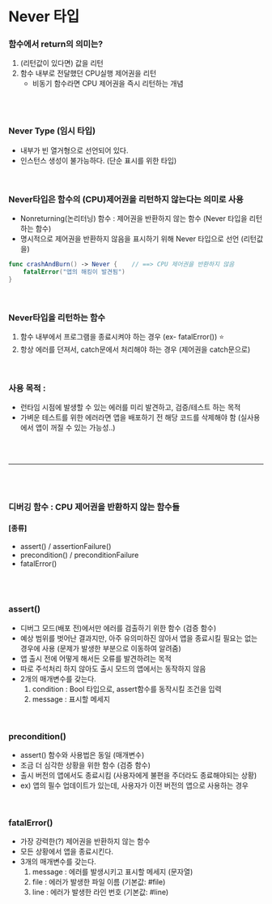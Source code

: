 # Never 타입

### 함수에서 return의 의미는?
1. (리턴값이 있다면) 값을 리턴
2. 함수 내부로 전달했던 CPU실행 제어권을 리턴
    * 비동기 함수라면 CPU 제어권을 즉시 리턴하는 개념

<br/>
<br/>

### Never Type (임시 타입)
* 내부가 빈 열거형으로 선언되어 있다.
* 인스턴스 생성이 불가능하다. (단순 표시를 위한 타입)

<br/>

### Never타입은 함수의 (CPU)제어권을 리턴하지 않는다는 의미로 사용
* Nonreturning(논리터닝) 함수 : 제어권을 반환하지 않는 함수 (Never 타입을 리턴하는 함수)
* 명시적으로 제어권을 반환하지 않음을 표시하기 위해 Never 타입으로 선언 (리턴값을)
```swift
func crashAndBurn() -> Never {    // ==> CPU 제어권을 반환하지 않음
    fatalError("앱의 해킹이 발견됨")
}
```

<br/>

### Never타입을 리턴하는 함수
1. 함수 내부에서 프로그램을 종료시켜야 하는 경우 (ex- fatalError()) ⭐️
2. 항상 에러를 던져서, catch문에서 처리해야 하는 경우 (제어권을 catch문으로)

<br/>

### 사용 목적 :
* 런타임 시점에 발생할 수 있는 에러를 미리 발견하고, 검증/테스트 하는 목적
* 가벼운 테스트를 위한 에러라면 앱을 배포하기 전 해당 코드를 삭제해야 함 (실사용에서 앱이 꺼질 수 있는 가능성..)

<br/>
<br/>

---

<br/>
<br/>

### **디버깅 함수** : CPU 제어권을 반환하지 않는 함수들
#### [종류]
* assert() / assertionFailure()
* precondition() / preconditionFailure
* fatalError()

<br/>
<br/>

### **assert()**
* 디버그 모드(배포 전)에서만 에러를 검출하기 위한 함수 (검증 함수)
* 예상 범위를 벗어난 결과지만, 아주 유의미하진 않아서 앱을 종료시킬 필요는 없는 경우에 사용 (문제가 발생한 부분으로 이동하여 알려줌)
* 앱 출시 전에 어떻게 해서든 오류를 발견하려는 목적
* 따로 주석처리 하지 않아도 출시 모드의 앱에서는 동작하지 않음
* 2개의 매개변수를 갖는다.
    1. condition : Bool 타입으로, assert함수를 동작시킬 조건을 입력
    2. message : 표시할 메세지

<br/>

### **precondition()**
* assert() 함수와 사용법은 동일 (매개변수)
* 조금 더 심각한 상황을 위한 함수 (검증 함수)
* 출시 버전의 앱에서도 종료시킴 (사용자에게 불편을 주더라도 종료해야되는 상황)
* ex) 앱의 필수 업데이트가 있는데, 사용자가 이전 버전의 앱으로 사용하는 경우

<br/>

### **fatalError()**
* 가장 강력한(?) 제어권을 반환하지 않는 함수
* 모든 상황에서 앱을 종료시킨다.
* 3개의 매개변수를 갖는다.
    1. message : 에러를 발생시키고 표시할 메세지 (문자열)
    2. file : 에러가 발생한 파일 이름 (기본값: #file)
    3. line : 에러가 발생한 라인 번호 (기본값: #line)
